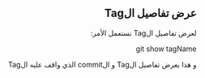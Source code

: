<div dir=rtl>

## عرض تفاصيل الTag

لعرض تفاصيل الTag نستعمل الأمر:

git show tagName

و هذا يعرض تفاصيل الTag و الcommit الذي واقف عليه الTag

</div>